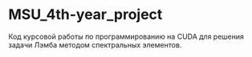 # MSU_4th-year_project
Код курсовой работы по программированию на  CUDA для решения задачи Лэмба методом спектральных элементов.

